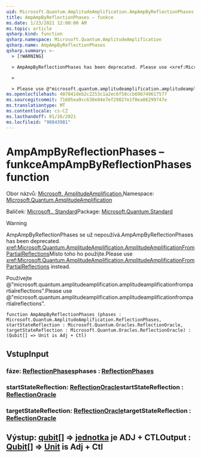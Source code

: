 ```yaml
---
uid: Microsoft.Quantum.AmplitudeAmplification.AmpAmpByReflectionPhases
title: AmpAmpByReflectionPhases – funkce
ms.date: 1/23/2021 12:00:00 AM
ms.topic: article
qsharp.kind: function
qsharp.namespace: Microsoft.Quantum.AmplitudeAmplification
qsharp.name: AmpAmpByReflectionPhases
qsharp.summary: >-
  > [!WARNING]

  > AmpAmpByReflectionPhases has been deprecated. Please use <xref:Microsoft.Quantum.AmplitudeAmplification.AmplitudeAmplificationFromPartialReflections> instead.

  >

  > Please use @"microsoft.quantum.amplitudeamplification.amplitudeamplificationfrompartialreflections".
ms.openlocfilehash: 407041deb2c2253c1a2ec6f58ccb696749617577
ms.sourcegitcommit: 71605ea9cc630e84e7ef29027e1f0ea06299747e
ms.translationtype: MT
ms.contentlocale: cs-CZ
ms.lasthandoff: 01/26/2021
ms.locfileid: "98843981"
---
```

# <a name="ampampbyreflectionphases-function"></a><span data-ttu-id="3fd00-102">AmpAmpByReflectionPhases – funkce</span><span class="sxs-lookup"><span data-stu-id="3fd00-102">AmpAmpByReflectionPhases function</span></span>

<span data-ttu-id="3fd00-103">Obor názvů: [Microsoft. AmplitudeAmplification.](xref:Microsoft.Quantum.AmplitudeAmplification)</span><span class="sxs-lookup"><span data-stu-id="3fd00-103">Namespace: [Microsoft.Quantum.AmplitudeAmplification](xref:Microsoft.Quantum.AmplitudeAmplification)</span></span>

<span data-ttu-id="3fd00-104">Balíček: [Microsoft.. Standard](https://nuget.org/packages/Microsoft.Quantum.Standard)</span><span class="sxs-lookup"><span data-stu-id="3fd00-104">Package: [Microsoft.Quantum.Standard](https://nuget.org/packages/Microsoft.Quantum.Standard)</span></span>


> [!WARNING]
> <span data-ttu-id="3fd00-105">AmpAmpByReflectionPhases se už nepoužívá.</span><span class="sxs-lookup"><span data-stu-id="3fd00-105">AmpAmpByReflectionPhases has been deprecated.</span></span> <span data-ttu-id="3fd00-106"><xref:Microsoft.Quantum.AmplitudeAmplification.AmplitudeAmplificationFromPartialReflections>Místo toho ho použijte.</span><span class="sxs-lookup"><span data-stu-id="3fd00-106">Please use <xref:Microsoft.Quantum.AmplitudeAmplification.AmplitudeAmplificationFromPartialReflections> instead.</span></span>
>
> <span data-ttu-id="3fd00-107">Používejte @"microsoft.quantum.amplitudeamplification.amplitudeamplificationfrompartialreflections".</span><span class="sxs-lookup"><span data-stu-id="3fd00-107">Please use @"microsoft.quantum.amplitudeamplification.amplitudeamplificationfrompartialreflections".</span></span>



```qsharp
function AmpAmpByReflectionPhases (phases : Microsoft.Quantum.AmplitudeAmplification.ReflectionPhases, startStateReflection : Microsoft.Quantum.Oracles.ReflectionOracle, targetStateReflection : Microsoft.Quantum.Oracles.ReflectionOracle) : (Qubit[] => Unit is Adj + Ctl)
```


## <a name="input"></a><span data-ttu-id="3fd00-108">Vstup</span><span class="sxs-lookup"><span data-stu-id="3fd00-108">Input</span></span>

### <a name="phases--reflectionphases"></a><span data-ttu-id="3fd00-109">fáze: [ReflectionPhases](xref:Microsoft.Quantum.AmplitudeAmplification.ReflectionPhases)</span><span class="sxs-lookup"><span data-stu-id="3fd00-109">phases : [ReflectionPhases](xref:Microsoft.Quantum.AmplitudeAmplification.ReflectionPhases)</span></span>




### <a name="startstatereflection--reflectionoracle"></a><span data-ttu-id="3fd00-110">startStateReflection: [ReflectionOracle](xref:Microsoft.Quantum.Oracles.ReflectionOracle)</span><span class="sxs-lookup"><span data-stu-id="3fd00-110">startStateReflection : [ReflectionOracle](xref:Microsoft.Quantum.Oracles.ReflectionOracle)</span></span>




### <a name="targetstatereflection--reflectionoracle"></a><span data-ttu-id="3fd00-111">targetStateReflection: [ReflectionOracle](xref:Microsoft.Quantum.Oracles.ReflectionOracle)</span><span class="sxs-lookup"><span data-stu-id="3fd00-111">targetStateReflection : [ReflectionOracle](xref:Microsoft.Quantum.Oracles.ReflectionOracle)</span></span>





## <a name="output--qubit--unit--is-adj--ctl"></a><span data-ttu-id="3fd00-112">Výstup: [qubit](xref:microsoft.quantum.lang-ref.qubit)[] => [jednotka](xref:microsoft.quantum.lang-ref.unit)  je ADJ + CTL</span><span class="sxs-lookup"><span data-stu-id="3fd00-112">Output : [Qubit](xref:microsoft.quantum.lang-ref.qubit)[] => [Unit](xref:microsoft.quantum.lang-ref.unit)  is Adj + Ctl</span></span>

